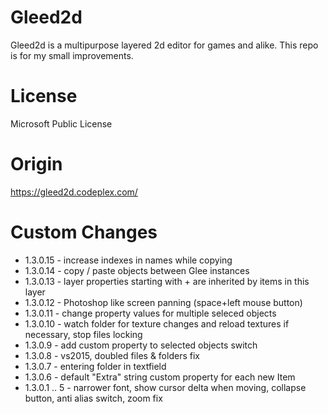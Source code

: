 # Gleed2d
Gleed2d is a multipurpose layered 2d editor for games and alike. This repo is for my small improvements.

# License
Microsoft Public License

# Origin
https://gleed2d.codeplex.com/

# Custom Changes
* 1.3.0.15 - increase indexes in names while copying
* 1.3.0.14 - copy / paste objects between Glee instances
* 1.3.0.13 - layer properties starting with + are inherited by items in this layer
* 1.3.0.12 - Photoshop like screen panning (space+left mouse button)
* 1.3.0.11 - change property values for multiple seleced objects
* 1.3.0.10 - watch folder for texture changes and reload textures if necessary, stop files locking
* 1.3.0.9 - add custom property to selected objects switch
* 1.3.0.8 - vs2015, doubled files & folders fix
* 1.3.0.7 - entering folder in textfield
* 1.3.0.6 - default "Extra" string custom property for each new Item
* 1.3.0.1 .. 5 - narrower font, show cursor delta when moving, collapse button, anti alias switch, zoom fix

